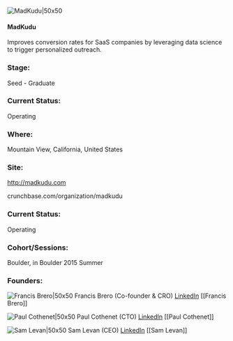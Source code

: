 

![MadKudu|50x50](https://apimg.techstars.com/connect/images/image_files/558ad5ad1e6c01068300000e/original/madkudu_square.png)

#### MadKudu
Improves conversion rates for SaaS companies by leveraging data science to trigger personalized outreach.

### Stage: 
Seed - Graduate 

### Current Status: 
Operating

### Where:
Mountain View, California, United States

### Site:
http://madkudu.com



crunchbase.com/organization/madkudu

### Current Status: 
Operating

### Cohort/Sessions: 
Boulder, in Boulder 2015 Summer

### Founders: 

![Francis Brero|50x50](http://s3.amazonaws.com/ts-accel-connect-uploads/images/image_files/55dce4a5a93e9f7a06000008/original/IMG_1382.JPG) Francis Brero (Co-founder & CRO) [LinkedIn](https://linkedin.com/in/francisbrero) [[Francis Brero]]

![Paul Cothenet|50x50](https://apimg.techstars.com/connect/images/image_files/55dce4dea93e9f7a06000009/original/IMG_1141.JPG) Paul Cothenet (CTO) [LinkedIn](https://linkedin.com/in/paulcothenet) [[Paul Cothenet]]

![Sam Levan|50x50](https://apimg.techstars.com/connect/images/image_files/5e29e7cb34a60d7d790000e5/original/Sam_Levan.jpg) Sam Levan (CEO) [LinkedIn](https://linkedin.com/in/anselmelevan) [[Sam Levan]]


